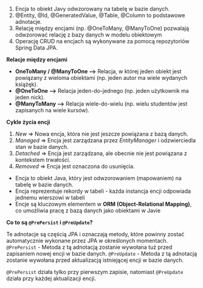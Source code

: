 1. Encja to obiekt Javy odwzorowany na tabelę w bazie danych.
2. @Entity, @Id, @GeneratedValue, @Table, @Column to podstawowe adnotacje.
3. Relację między encjami (np. @OneToMany, @ManyToOne) pozwalają odwzorować relację z bazy danych w modelu obiektowym
4. Operację CRUD na encjach są wykonywane za pomocą repozytoriów Spring Data JPA.

**Relacje między encjami**
- **OneToMany / @ManyToOne -->** Relacja, w której jeden obiekt jest powiązany z wieloma obiektami (np. jeden autor ma wiele wydanych książęk).
- **@OneToOne -->** Relacja jeden-do-jednego (np. jeden użytkownik ma jeden nick).
- **@ManyToMany -->** Relacja wiele-do-wielu (np. wielu studentów jest zapisanych na wiele kursów).

**Cykle życia encji**
1. *New* => Nowa encja, która nie jest jeszcze powiązana z bazą danych.
2. *Managed* => Encja jest zarządzana przez *EntityManager* i odzwierciedla stan w bazie danych.
3. *Detached* => Encja jest zarządzana, ale obecnie nie jest powiązana z kontekstem trwałości.
4. *Removed* => Encja jest oznaczona do usunięcia.

- Encja to obiekt Java, który jest odwzorowaniem (mapowaniem) na tabelę w bazie danych.
- Encja reprezentuje rekordy w tabeli - każda instancja encji odpowiada jednemu wierszowi w tabeli
- Encje są kluczowym elementem w **ORM (Object-Relational Mapping)**, co umożliwia pracę z bazą danych jako obiektami w Javie

**Co to są `@PrePersist` i `@PreUpdate`?** 

Te adnotacje są częścią JPA i oznaczają metody, które powinny zostać automatycznie wykonane przez JPA w określonych momentach.
`@PrePersist` - Metoda z tą adnotacją zostanie wywołana tuż przed zapisaniem nowej encji w bazie danych.
`@PreUpdate` - Metoda z tą adnotacją zostanie wywołana przed aktualizacją istniejącej encji w bazie danych.

`@PrePersist` działa tylko przy pierwszym zapisie, natomiast `@PreUpdate` działa przy każdej aktualizacji encji.